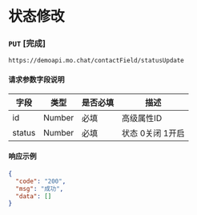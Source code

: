 # 状态修改
### `PUT`  [完成]
```
https://demoapi.mo.chat/contactField/statusUpdate
```

#### 请求参数字段说明

| 字段  | 类型 | 是否必填 | 描述|
| ------------- | ------------- | ------------------ | ------------------ |
| id  | Number  | 必填 | 高级属性ID |
| status  | Number  | 必填 | 状态 0关闭 1开启 |


#### 响应示例

```json
{
  "code": "200",
  "msg": "成功",
  "data": []
}
```